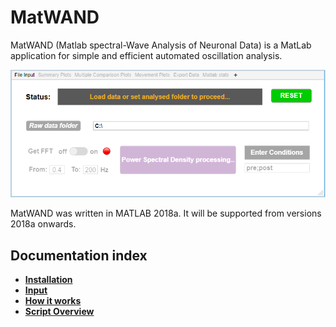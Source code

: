 # MatWAND 
 MatWAND (Matlab spectral-Wave Analysis of Neuronal Data) is a MatLab application for simple and efficient automated oscillation analysis.
 
 ![Banner](/Images/Interface.PNG)
 
 MatWAND was written in MATLAB 2018a. It will be supported from versions 2018a onwards.
 
 ## Documentation index
- **[Installation](/Docs/Install.md)**
- **[Input](/Docs/Inputs.md)**
- **[How it works](/Docs/Step-by-Step.md)** 
- **[Script Overview](/Docs/Scirpt_Overview.md)**  
